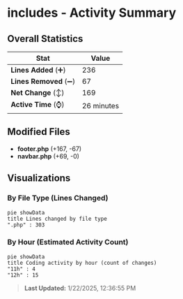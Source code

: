 # includes - Activity Summary 

## Overall Statistics

| Stat                   | Value                                                             |
| ---------------------- | ----------------------------------------------------------------- |
| **Lines Added** (➕)   | 236                                          |
| **Lines Removed** (➖) | 67                                        |
| **Net Change** (↕)    | 169                |
| **Active Time** (⌚)   | 26 minutes |


## Modified Files
- **footer.php** (+167, -67)
- **navbar.php** (+69, -0)

## Visualizations

### By File Type (Lines Changed)

```mermaid
pie showData
title Lines changed by file type
".php" : 303
```

### By Hour (Estimated Activity Count)

```mermaid
pie showData
title Coding activity by hour (count of changes)
"11h" : 4
"12h" : 15
```


> **Last Updated:** 1/22/2025, 12:36:55 PM